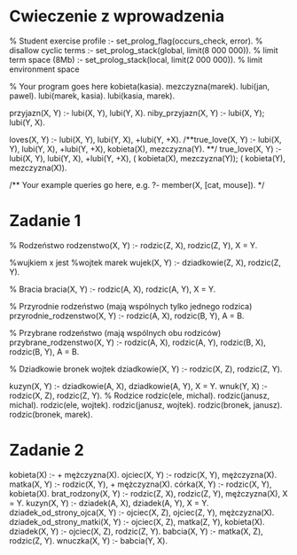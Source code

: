 # Cwieczenie z wprowadzenia #
% Student exercise profile
:- set_prolog_flag(occurs_check, error).        % disallow cyclic terms
:- set_prolog_stack(global, limit(8 000 000)).  % limit term space (8Mb)
:- set_prolog_stack(local,  limit(2 000 000)).  % limit environment space

% Your program goes here
kobieta(kasia).
mezczyzna(marek).
lubi(jan, pawel).
lubi(marek, kasia).
lubi(kasia, marek).

przyjazn(X, Y) :-
    lubi(X, Y),
    lubi(Y, X).
niby_przyjazn(X, Y) :-
    lubi(X, Y);
    lubi(Y, X).

loves(X, Y) :-
    lubi(X, Y),
    lubi(Y, X),
    \+lubi(Y, \+X).
/**true_love(X, Y) :-
    lubi(X, Y),
    lubi(Y, X),
    \+lubi(Y, \+X),
    kobieta(X),
    mezczyzna(Y).
    **/
true_love(X, Y) :-
    lubi(X, Y),
    lubi(Y, X),
    \+lubi(Y, \+X),
    (   kobieta(X),
    mezczyzna(Y));
    (   kobieta(Y),
    mezczyzna(X)).

/** <examples> Your example queries go here, e.g.
?- member(X, [cat, mouse]).
*/

# Zadanie 1 #
% Rodzeństwo
rodzenstwo(X, Y) :- rodzic(Z, X), rodzic(Z, Y), X \= Y.

%wujkiem x jest 
%wojtek marek
wujek(X, Y) :- dziadkowie(Z, X), rodzic(Z, Y).


% Bracia
bracia(X, Y) :- rodzic(A, X), rodzic(A, Y), X \= Y.

% Przyrodnie rodzeństwo (mają wspólnych tylko jednego rodzica)
przyrodnie_rodzenstwo(X, Y) :- rodzic(A, X), rodzic(B, Y), A \= B.

% Przybrane rodzeństwo (mają wspólnych obu rodziców)
przybrane_rodzenstwo(X, Y) :- rodzic(A, X), rodzic(A, Y), rodzic(B, X), rodzic(B, Y), A \= B.

% Dziadkowie bronek wojtek
dziadkowie(X, Y) :- rodzic(X, Z), rodzic(Z, Y).

kuzyn(X, Y) :- dziadkowie(A, X), dziadkowie(A, Y), X \= Y.
wnuk(Y, X) :- rodzic(X, Z), rodzic(Z, Y).
% Rodzice
rodzic(ele, michal).
rodzic(janusz, michal).
rodzic(ele, wojtek).
rodzic(janusz, wojtek).
rodzic(bronek, janusz).
rodzic(bronek, marek).


# Zadanie 2 #
kobieta(X) :- \+ mężczyzna(X).
ojciec(X, Y) :- rodzic(X, Y), mężczyzna(X).
matka(X, Y) :- rodzic(X, Y), \+ mężczyzna(X).
córka(X, Y) :- rodzic(X, Y), kobieta(X).
brat_rodzony(X, Y) :- rodzic(Z, X), rodzic(Z, Y), mężczyzna(X), X \= Y.
kuzyn(X, Y) :- dziadek(A, X), dziadek(A, Y), X \= Y.
dziadek_od_strony_ojca(X, Y) :- ojciec(X, Z), ojciec(Z, Y), mężczyzna(X).
dziadek_od_strony_matki(X, Y) :- ojciec(X, Z), matka(Z, Y), kobieta(X).
dziadek(X, Y) :- ojciec(X, Z), rodzic(Z, Y).
babcia(X, Y) :- matka(X, Z), rodzic(Z, Y).
wnuczka(X, Y) :- babcia(Y, X).

